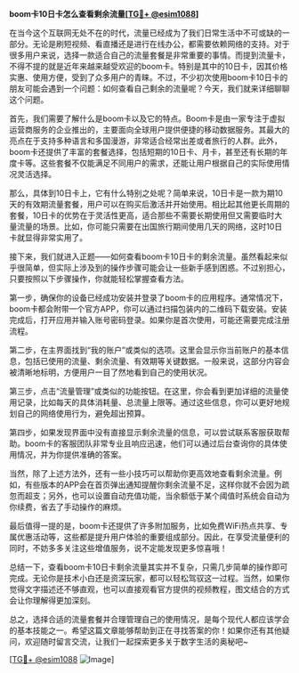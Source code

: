 **boom卡10日卡怎么查看剩余流量[[TG💪+ @esim1088](https://t.me/s/esim1088)]**

在当今这个互联网无处不在的时代，流量已经成为了我们日常生活中不可或缺的一部分。无论是刷短视频、看直播还是进行在线办公，都需要依赖网络的支持。对于很多用户来说，选择一款适合自己的流量套餐是非常重要的事情。而提到流量卡，不得不提的就是近年来越来越受欢迎的boom卡。特别是其中的10日卡，因其价格实惠、使用方便，受到了众多用户的青睐。不过，不少初次使用boom卡10日卡的朋友可能会遇到一个问题：如何查看自己剩余的流量呢？今天，我们就来详细聊聊这个问题。

首先，我们需要了解什么是boom卡以及它的特点。Boom卡是由一家专注于虚拟运营商服务的企业推出的，主要面向全球用户提供便捷的移动数据服务。其最大的亮点在于支持多种语言和多国漫游，非常适合经常出差或者旅行的人群。此外，boom卡还提供了丰富的套餐选择，包括短期的10日卡、月卡，甚至还有长期的年度卡等。这些套餐不仅能满足不同用户的需求，还能让用户根据自己的实际使用情况灵活选择。

那么，具体到10日卡上，它有什么特别之处呢？简单来说，10日卡是一款为期10天的有效期流量套餐，用户可以在购买后激活并开始使用。相比起其他更长周期的套餐，10日卡的优势在于灵活性更高，适合那些不需要长期使用但又需要临时大量流量的场景。比如，你可能只需要在出国旅行期间使用几天的网络，这时10日卡就显得非常实用了。

接下来，我们就进入正题——如何查看boom卡10日卡的剩余流量。虽然看起来似乎很简单，但实际上涉及到的操作步骤可能会让一些新手感到困惑。不过别担心，只要按照以下步骤操作，你就能轻松掌握查看方法。

第一步，确保你的设备已经成功安装并登录了boom卡的应用程序。通常情况下，boom卡都会附带一个官方APP，你可以通过扫描包装内的二维码下载安装。安装完成后，打开应用并输入账号密码登录。如果你是首次使用，可能还需要完成注册流程。

第二步，在主界面找到“我的账户”或类似的选项。这里会显示你当前账户的基本信息，包括已使用的流量、剩余流量、有效期等关键数据。一般来说，这部分内容会被清晰地标明，方便用户一目了然地看到自己的使用状况。

第三步，点击“流量管理”或类似的功能按钮。在这里，你会看到更加详细的流量使用记录，比如每天的具体消耗量、总流量上限等。通过这些信息，你可以更好地规划自己的网络使用行为，避免超出预算。

第四步，如果发现界面中没有直接显示剩余流量的信息，可以尝试联系客服获取帮助。boom卡的客服团队非常专业且响应迅速，他们可以通过后台查询你的具体使用情况，并为你提供准确的答案。

当然，除了上述方法外，还有一些小技巧可以帮助你更高效地查看剩余流量。例如，有些版本的APP会在首页弹出通知提醒你剩余流量不足，这样你就不会因为疏忽而超支；另外，也可以设置自动充值功能，当余额低于某个阈值时系统会自动为你续费，省去了手动操作的麻烦。

最后值得一提的是，boom卡还提供了许多附加服务，比如免费WiFi热点共享、专属优惠活动等，这些都是提升用户体验的重要组成部分。因此，在享受流量便利的同时，不妨多多关注这些增值服务，说不定能发现更多惊喜哦！

总结一下，查看boom卡10日卡剩余流量其实并不复杂，只需几步简单的操作即可完成。无论你是技术小白还是资深玩家，都可以轻松驾驭这一过程。当然，如果你觉得文字描述还不够直观，也可以直接观看官方提供的视频教程，图文结合的方式会让你理解得更加深刻。

总之，选择合适的流量套餐并合理管理自己的使用情况，是每个现代人都应该学会的基本技能之一。希望这篇文章能够帮助到正在寻找答案的你！如果你还有其他疑问，欢迎随时留言交流，让我们一起探索更多关于数字生活的奥秘吧~

[[TG💪+ @esim1088](https://t.me/s/esim1088) ![Image](https://i.postimg.cc/4NQfJmqS/Snipaste-2025-05-13-00-14-12.png)]
